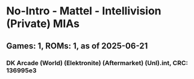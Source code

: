 # No-Intro - Mattel - Intellivision (Private) MIAs
## Games: 1, ROMs: 1, as of 2025-06-21

### DK Arcade (World) (Elektronite) (Aftermarket) (Unl).int, CRC: 136995e3
